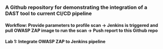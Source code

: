 ### A Github repository for demonstrating the integration of a DAST tool to current CI/CD pipeline

#### Workflow: Provide parameters to profile scan -> Jenkins is triggered and pull OWASP ZAP image to run the scan -> Push report to this Github repo

#### Lab 1: Integrate OWASP ZAP to Jenkins pipeline
